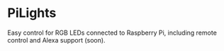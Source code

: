 # PiLights
Easy control for RGB LEDs connected to Raspberry Pi, including remote control and Alexa support (soon).
